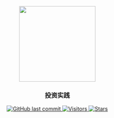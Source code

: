 <p align="center">
    <img width="200" src="https://gitee.com/szj2ys/Pictures/raw/master/logo/buffalo.svg"/>
</p>

<h3 align="center">
    <p>投资实践</p>
</h3>

<p align="center">
    <a href="https://github.com/szj2ys/investing">
        <img src="https://img.shields.io/github/last-commit/szj2ys/investing?color=blue" alt="GitHub last commit"/>
    </a>
    <a href="https://github.com/szj2ys/investing">
        <img src="https://visitor-badge.glitch.me/badge?page_id=szj2ys.investing" alt="Visitors"/>
    </a>
    <a href="https://github.com/szj2ys/investing">
        <img src="https://img.shields.io/github/stars/szj2ys/investing?style=social" alt="Stars"/>
    </a>
</p>


